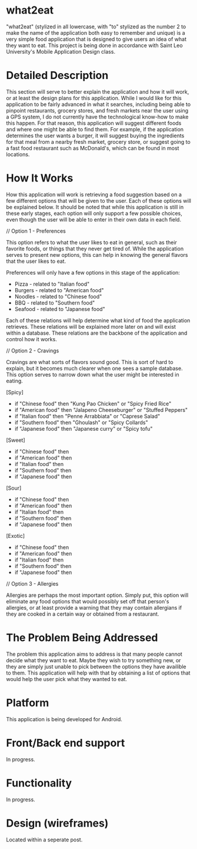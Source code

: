 # what2eat

"what2eat" (stylized in all lowercase, with "to" stylized as the number 2 to make the name of the application both easy to remember and unique) is a very simple food application that is designed to give users an idea of what they want to eat. This project is being done in accordance with Saint Leo University's Mobile Application Design class.

# Detailed Description

This section will serve to better explain the application and how it will work, or at least the design plans for this application. While I would like for this application to be fairly advanced in what it searches, including being able to pinpoint restaurants, grocery stores, and fresh markets near the user using a GPS system, I do not currently have the technological know-how to make this happen. For that reason, this application will suggest different foods and where one might be able to find them. For example, if the application determines the user wants a burger, it will suggest buying the ingredients for that meal from a nearby fresh market, grocery store, or suggest going to a fast food restaurant such as McDonald's, which can be found in most locations.

# How It Works

How this application will work is retrieving a food suggestion based on a few different options that will be given to the user. Each of these options will be explained below. It should be noted that while this application is still in these early stages, each option will only support a few possible choices, even though the user will be able to enter in their own data in each field.

// Option 1 - Preferences 

This option refers to what the user likes to eat in general, such as their favorite foods, or things that they never get tired of. While the application serves to present new options, this can help in knowing the general flavors that the user likes to eat.

Preferences will only have a few options in this stage of the application:

- Pizza - related to "Italian food"
- Burgers - related to "American food"
- Noodles - related to "Chinese food"
- BBQ - related to "Southern food"
- Seafood - related to "Japanese food"

Each of these relations will help determine what kind of food the application retrieves. These relations will be explained more later on and will exist within a database. These relations are the backbone of the application and control how it works.

// Option 2 - Cravings

Cravings are what sorts of flavors sound good. This is sort of hard to explain, but it becomes much clearer when one sees a sample database. This option serves to narrow down what the user might be interested in eating.

[Spicy]
- if "Chinese food" then "Kung Pao Chicken" or "Spicy Fried Rice"
- if "American food" then "Jalapeno Cheeseburger" or "Stuffed Peppers"
- if "Italian food" then "Penne Arrabbiata" or "Caprese Salad"
- if "Southern food" then "Ghoulash" or "Spicy Collards"
- if "Japanese food" then "Japanese curry" or "Spicy tofu"

[Sweet]
- if "Chinese food" then
- if "American food" then
- if "Italian food" then
- if "Southern food" then
- if "Japanese food" then

[Sour]
- if "Chinese food" then
- if "American food" then
- if "Italian food" then
- if "Southern food" then
- if "Japanese food" then

[Exotic]
- if "Chinese food" then
- if "American food" then
- if "Italian food" then
- if "Southern food" then
- if "Japanese food" then

// Option 3 - Allergies

Allergies are perhaps the most important option. Simply put, this option will eliminate any food options that would possibly set off that person's allergies, or at least provide a warning that they may contain allergians if they are cooked in a certain way or obtained from a restaurant.

# The Problem Being Addressed 

The problem this application aims to address is that many people cannot decide what they want to eat. Maybe they wish to try something new, or they are simply just unable to pick between the options they have availible to them. This application will help with that by obtaining a list of options that would help the user pick what they wanted to eat.
     
# Platform

This application is being developed for Android.
      
# Front/Back end support

In progress.
     
# Functionality

In progress.
      
# Design (wireframes)

Located within a seperate post.
